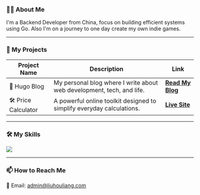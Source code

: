 
### 👨‍💻 About Me 
I'm a Backend Developer from China, focus on building efficient systems using Go. Also I'm on a journey to one day create my own indie games.

---

### 🚀 My Projects 

| Project Name         | Description                                                                 | Link                                                                |
| -------------------- | --------------------------------------------------------------------------- | ------------------------------------------------------------------- |
| 📝 Hugo Blog | My personal blog where I write about web development, tech, and life. | [**Read My Blog**](https://liuhouliang.com/en/)                            |
| 🛠️ Price Calculator | A powerful online toolkit designed to simplify everyday calculations. | [**Live Site**](https://pricecalc.net)                             |

---

### 🛠️ My Skills

<p align="left">
  <a href="https://skillicons.dev">
    <img src="https://skillicons.dev/icons?i=go,docker,linux,mysql,redis,react" />
  </a>
</p>


---

### 📫 How to Reach Me 

📧 Email: admin@liuhouliang.com

